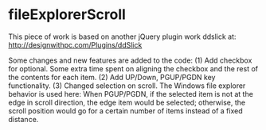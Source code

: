 fileExplorerScroll
==================

This piece of work is based on another jQuery plugin work ddslick at:
http://designwithpc.com/Plugins/ddSlick

Some changes and new features are added to the code:
(1) Add checkbox for optional. Some extra time spent on aligning the checkbox and the rest of the contents for each item.
(2) Add UP/Down, PGUP/PGDN key functionality.
(3) Changed selection on scroll. The Windows file explorer behavior is used here:
    When PGUP/PGDN, if the selected item is not at the edge in scroll direction, the edge item would be selected; otherwise, the scroll position would go for a certain number of items instead of a fixed distance.
  

